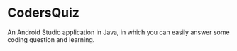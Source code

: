 # CodersQuiz
An Android Studio application in Java, in which you can easily answer some coding question and learning.
